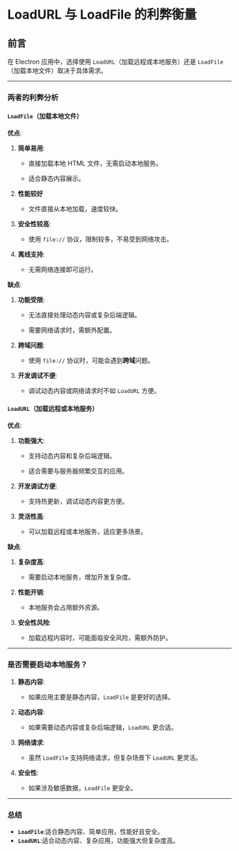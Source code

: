 # LoadURL 与 LoadFile 的利弊衡量

## 前言

在 Electron 应用中，选择使用 `LoadURL`（加载远程或本地服务）还是 `LoadFile`（加载本地文件）取决于具体需求。

---

### 两者的利弊分析

#### `LoadFile`（加载本地文件）

**优点**:

1. **简单易用**:

   - 直接加载本地 HTML 文件，无需启动本地服务。

   - 适合静态内容展示。

2. **性能较好**

   - 文件直接从本地加载，速度较快。

3. **安全性较高**:

   - 使用 `file://` 协议，限制较多，不易受到网络攻击。

4. **离线支持**:

   - 无需网络连接即可运行。

**缺点**:

1. **功能受限**:

   - 无法直接处理动态内容或复杂后端逻辑。

   - 需要网络请求时，需额外配置。

2. **跨域问题**:

   - 使用 `file://` 协议时，可能会遇到**跨域**问题。

3. **开发调试不便**:

   - 调试动态内容或网络请求时不如 `LoadURL` 方便。

#### `LoadURL`（加载远程或本地服务）

**优点**:

1. **功能强大**:

   - 支持动态内容和复杂后端逻辑。

   - 适合需要与服务器频繁交互的应用。

2. **开发调试方便**:

   - 支持热更新，调试动态内容更方便。

3. **灵活性高**:

   - 可以加载远程或本地服务，适应更多场景。

**缺点**:

1. **复杂度高**:

   - 需要启动本地服务，增加开发复杂度。

2. **性能开销**:

   - 本地服务会占用额外资源。

3. **安全性风险**:

   - 加载远程内容时，可能面临安全风险，需额外防护。

---

### 是否需要启动本地服务？

1. **静态内容**:

   - 如果应用主要是静态内容，`LoadFile` 是更好的选择。

2. **动态内容**:

   - 如果需要动态内容或复杂后端逻辑，`LoadURL` 更合适。

3. **网络请求**:

   - 虽然 `LoadFile` 支持网络请求，但复杂场景下 `LoadURL` 更灵活。

4. **安全性**:

   - 如果涉及敏感数据，`LoadFile` 更安全。

---

### 总结

- **`LoadFile`**:适合静态内容、简单应用，性能好且安全。
- **`LoadURL`**:适合动态内容、复杂应用，功能强大但复杂度高。
